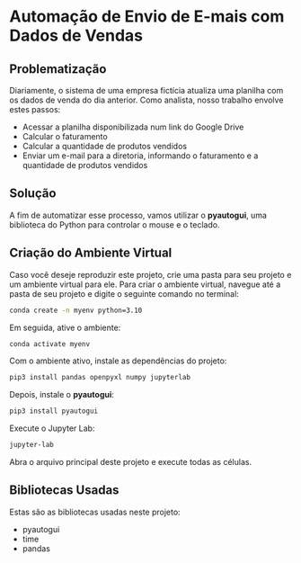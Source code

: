# Automação de Envio de E-mais com Dados de Vendas

## Problematização

Diariamente, o sistema de uma empresa fictícia atualiza uma planilha com os dados de venda do dia anterior. Como analista, nosso trabalho envolve estes passos:

- Acessar a planilha disponibilizada num link do Google Drive
- Calcular o faturamento
- Calcular a quantidade de produtos vendidos
- Enviar um e-mail para a diretoria, informando o faturamento e a quantidade de produtos vendidos


## Solução

A fim de automatizar esse processo, vamos utilizar o **pyautogui**, uma biblioteca do Python para controlar o mouse e o teclado.

## Criação do Ambiente Virtual

Caso você deseje reproduzir este projeto, crie uma pasta para seu projeto e um ambiente virtual para ele. Para criar o ambiente virtual, navegue até a pasta de seu projeto e digite o seguinte comando no terminal:

```bash
conda create -n myenv python=3.10
```

Em seguida, ative o ambiente:

```bash
conda activate myenv
```

Com o ambiente ativo, instale as dependências do projeto:

```bash
pip3 install pandas openpyxl numpy jupyterlab
```

Depois, instale o **pyautogui**:

```bash
pip3 install pyautogui
```

Execute o Jupyter Lab:

```bash
jupyter-lab
```

Abra o arquivo principal deste projeto e execute todas as células.

## Bibliotecas Usadas

Estas são as bibliotecas usadas neste projeto:

- pyautogui
- time
- pandas
